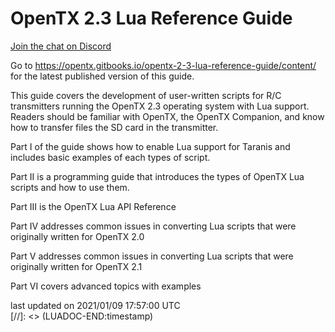 # OpenTX 2.3 Lua Reference Guide

[Join the chat on Discord](https://discord.gg/CZCwVx2)

Go to https://opentx.gitbooks.io/opentx-2-3-lua-reference-guide/content/ for the latest published version of this guide.

This guide covers the development of user-written scripts for R/C transmitters running the OpenTX 2.3 operating system with Lua support. Readers should be familiar with OpenTX, the OpenTX Companion, and know how to transfer files the SD card in the transmitter.

Part I of the guide shows how to enable Lua support for Taranis and includes basic examples of each types of script.

Part II is a programming guide that introduces the types of OpenTX Lua scripts and how to use them.

Part III is the OpenTX Lua API Reference

Part IV addresses common issues in converting Lua scripts that were originally written for OpenTX 2.0

Part V addresses common issues in converting Lua scripts that were originally written for OpenTX 2.1

Part VI covers advanced topics with examples

[//]: <> (LUADOC-BEGIN:timestamp)
<div class="footer">last updated on 2021/01/09 17:57:00 UTC</div>
[//]: <> (LUADOC-END:timestamp)

